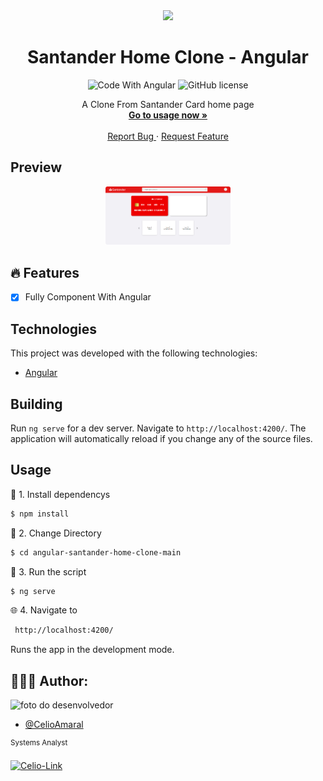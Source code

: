 <div align="center">
  <a href="#">
      <img src="https://user-images.githubusercontent.com/45159366/101415619-1b103500-389d-11eb-83f8-74f87abf5eaf.png" />
  </a>

  <!-- project name -->
  <h1 align="center">Santander Home Clone - Angular</h1>
  
  <!-- project badges -->
  <p align="center">
 <!--
   <img 
      alt="Project programing languages count" 
      src="https://img.shields.io/github/languages/count/felipeAguiarCode/node-js-bulk-downloader?color=6A57D5"
    >
 -->
  <!--
    <img 
      alt="Last commit on GitHub" 
      src="https://img.shields.io/github/last-commit/felipeAguiarCode/node-js-bulk-downloader?color=6A57D5"
    >
  -->
    <img 
        src="https://img.shields.io/badge/Code%20With-Angular-E31918?logo=angular" 
        alt="Code With Angular">
    <img 
      alt="GitHub license" 
      src="https://img.shields.io/github/license/felipeAguiarCode/angular-santander-home-clone?color=E31918"
    >
  </p> 

  <!-- project description and menu -->
  <p align="center">
      A Clone From Santander Card home page
    <br />
    <a 
      href="## Usage">
      <strong>Go to usage now »</strong>
    </a>
    <br />
    <br />
    <a 
      href="https://github.com/felipeAguiarCode/
		angular-santander-home-clone/issues">
      Report Bug
    </a>
    ·
    <a 
      href="https://github.com/felipeAguiarCode/
			angular-santander-home-clone/issues/new">
      Request Feature
    </a>
  </p>
</div>

## Preview

<div align="center">
  <a href="#">
      <img src="src/assets/preview.png" width="200" alt="preview" />
  </a>
</div>

## 🔥 Features
- [x] Fully Component With Angular

## Technologies

This project was developed with the following technologies:

-   [Angular](https://angular.io)


## Building

Run `ng serve` for a dev server. Navigate to `http://localhost:4200/`. The application will automatically reload if you change any of the source files.

## Usage

🔧 1. Install dependencys

```bash
$ npm install
```

🔧 2. Change Directory

```bash
$ cd angular-santander-home-clone-main
```

🔧 3. Run the script

```bash
$ ng serve
```

🌐 4. Navigate to

```bash 
 http://localhost:4200/
```
Runs the app in the development mode.<br/>

## 👨🏽‍💻 Author:

<img src="https://avatars.githubusercontent.com/u/85323953?v=4" width="100px;" alt="foto do desenvolvedor"/>

- [@CelioAmaral](https://github.com/CelioAmaral)

<sup>Systems Analyst</sup>
</br>
<div>
  <a href="https://www.linkedin.com/in/celioamaral20" target="_blank"><img align="center" alt="Celio-Link" height="30" width="90" src="https://img.shields.io/badge/-LinkedIn-%230077B5?style=flat&logo=linkedin&logoColor=white" target="_blank"></a> 
</div>
